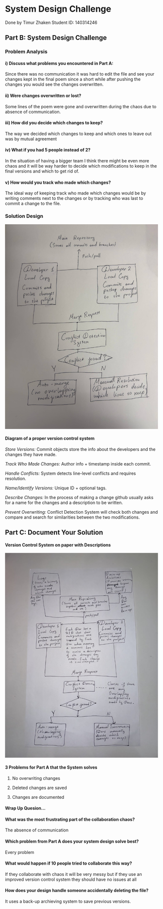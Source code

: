 # System Design Challenge

Done by Timur Zhaken
Student ID: 140314246

## Part B: System Design Challenge

### Problem Analysis

#### i) Discuss what problems you encountered in Part A:

Since there was no communication it was hard to edit the file and see your changes kept in the final poem since a short while after pushing the changes you would see the changes overwritten.

#### ii) Were changes overwritten or lost?

Some lines of the poem were gone and overwritten during the chaos due to absence of communication.

#### iii) How did you decide which changes to keep?

The way we decided which changes to keep and which ones to leave out was by mutual agreement

#### iv) What if you had 5 people instead of 2?

In the situation of having a bigger team I think there might be even more chaos and it will be way harder to decide which modifications to keep in the final versions and which to get rid of.

#### v) How would you track who made which changes?

The ideal way of keeping track who made which changes would be by writing comments next to the changes or by tracking who was last to commit a change to the file.

### Solution Design
![](8d739b4c-d2e3-4cb2-8855-35c2453d7222.jpg)

#### Diagram of a proper version control system

*Store Versions:* Commit objects store the info about the developers and the changes they have made.

*Track Who Made Changes:* Author info + timestamp inside each commit.

*Handle Conflicts:* System detects line-level conflicts and requires resolution.

*Name/Identify Versions:* Unique ID + optional tags.

*Describe Changes:* In the process of making a change github usually asks for a name for the changes and a description to be written.

*Prevent Overwriting:* Conflict Detection System will check both changes and compare and search for similarities between the two modifications.

## Part C: Document Your Solution

#### Version Control System on paper with Descriptions

![](photo_5364309652310982088_y.jpg)

#### 3 Problems for Part A that the System solves

1) No overwriting changes

2) Deleted changes are saved

3) Changes are documented

#### Wrap Up Quesion...

#### What was the most frustrating part of the collaboration chaos?

The absence of communication

#### Which problem from Part A does your system design solve best?

Every problem

#### What would happen if 10 people tried to collaborate this way?

If they collaborate with chaos it will be very messy but if they use an improved version control system they should have no issues at all

#### How does your design handle someone accidentally deleting the file?

It uses a back-up archieving system to save previous versions.

